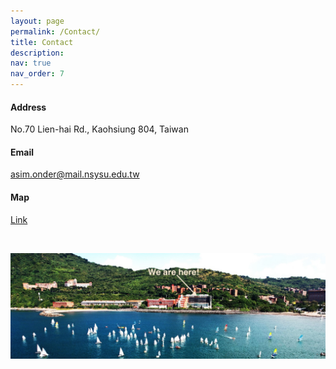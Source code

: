 ```yaml
---
layout: page
permalink: /Contact/
title: Contact
description: 
nav: true
nav_order: 7
---
```


#### Address
No.70 Lien-hai Rd., 
Kaohsiung 804, 
Taiwan 

#### Email
asim.onder@mail.nsysu.edu.tw 

#### Map
<div >
<a href="https://www.google.com/maps/place/Department+of+Marine+Environment+and+Engineering,+NSYSU/@22.6290616,120.2602439,17z/data=!3m1!4b1!4m6!3m5!1s0x346e04060027f961:0x6bfef502ee40d7d!8m2!3d22.6290616!4d120.2628188!16s%2Fg%2F11bw21g0n8?entry=ttu"> Link</a>
</div>

&nbsp;

<img src="../assets/img/nsysu_small.jpeg" alt="drawing" width="780"/>

